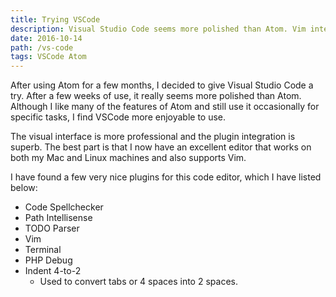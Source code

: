 ```yaml
---
title: Trying VSCode
description: Visual Studio Code seems more polished than Atom. Vim integration with Visual Studio Code.
date: 2016-10-14
path: /vs-code
tags: VSCode Atom
---
```


After using Atom for a few months, I decided to give Visual Studio Code a try. After a few weeks of use, it really seems more polished than Atom. Although I like many of the features of Atom and still use it occasionally for specific tasks, I find VSCode more enjoyable to use.

The visual interface is more professional and the plugin integration is superb. The best part is that I now have an excellent editor that works on both my Mac and Linux machines and also supports Vim.

I have found a few very nice plugins for this code editor, which I have listed below:

* Code Spellchecker
* Path Intellisense
* TODO Parser
* Vim
* Terminal
* PHP Debug
* Indent 4-to-2
  * Used to convert tabs or 4 spaces into 2 spaces.